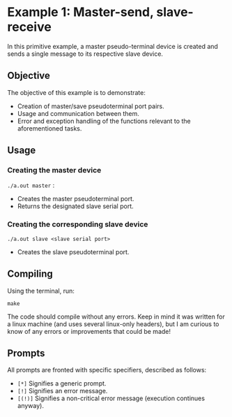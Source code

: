 # Example 1: Master-send, slave-receive
In this primitive example, a master pseudo-terminal device is created and sends a single message to its respective slave device.

## Objective
The objective of this example is to demonstrate:
* Creation of master/save pseudoterminal port pairs.
* Usage and communication between them.
* Error and exception handling of the functions relevant to the aforementioned tasks.

## Usage
### Creating the master device
`./a.out master` :
* Creates the master pseudoterminal port.
* Returns the designated slave serial port.
    
### Creating the corresponding slave device
`./a.out slave <slave serial port>`
* Creates the slave pseudoterminal port.

## Compiling
Using the terminal, run:
```
make
```
The code should compile without any errors. Keep in mind it was written for a linux machine (and uses several linux-only headers), but I am curious to know of any errors or improvements that could be made!

## Prompts
All prompts are fronted with specific specifiers, described as follows:
* `[*]`     Signifies a generic prompt.
* `[!]`     Signifies an error message.
* `[(!)]`   Signifies a non-critical error message (execution continues anyway).
